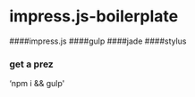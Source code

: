 # impress.js-boilerplate
####impress.js
####gulp
####jade
####stylus

### get a prez

‘npm i && gulp'

